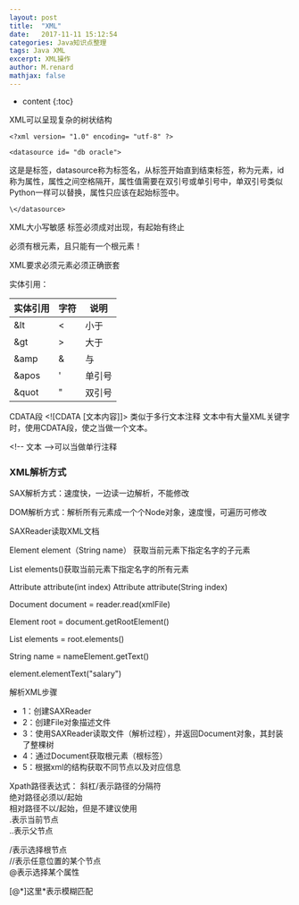 ```yaml
---
layout: post
title:  "XML"
date:   2017-11-11 15:12:54
categories: Java知识点整理
tags: Java XML
excerpt: XML操作
author: M.renard
mathjax: false
---
```


* content
{:toc}

XML可以呈现复杂的树状结构

```
<?xml version= "1.0" encoding= "utf-8" ?>

<datasource id= "db oracle">
```
这是是标签，datasource称为标签名，从标签开始直到结束标签，称为元素，id称为属性，属性之间空格隔开，属性值需要在双引号或单引号中，单双引号类似Python一样可以替换，属性只应该在起始标签中。

```
\</datasource>
```

XML大小写敏感
标签必须成对出现，有起始有终止

必须有根元素，且只能有一个根元素！

XML要求必须元素必须正确嵌套

实体引用：

实体引用| 字符|说明
-------|----|----
&lt |< |小于 
 &gt| > |大于
 &amp| & |与
 &apos| ' |单引号
 &quot|"|双引号 
 
 CDATA段
 <![CDATA [文本内容]]>
 类似于多行文本注释
 文本中有大量XML关键字时，使用CDATA段，使之当做一个文本。
 
\<!-- 文本 -->可以当做单行注释
 
### XML解析方式

SAX解析方式：速度快，一边读一边解析，不能修改

DOM解析方式：解析所有元素成一个个Node对象，速度慢，可遍历可修改

SAXReader读取XML文档

Element element（String name）
获取当前元素下指定名字的子元素

List elements()获取当前元素下指定名字的所有元素


Attribute attribute(int index)
Attribute attribute(String index)

Document document = reader.read(xmlFile)

Element root = document.getRootElement()

List<Element> elements = root.elements()

String name = nameElement.getText()

element.elementText("salary")

解析XML步骤

* 1：创建SAXReader
* 2：创建File对象描述文件
* 3：使用SAXReader读取文件（解析过程），并返回Document对象，其封装了整棵树
* 4：通过Document获取根元素（根标签）
* 5：根据xml的结构获取不同节点以及对应信息

Xpath路径表达式：
斜杠/表示路径的分隔符  
绝对路径必须以/起始  
相对路径不以/起始，但是不建议使用  
.表示当前节点  
..表示父节点  

/表示选择根节点  
//表示任意位置的某个节点  
@表示选择某个属性

[@\*]这里\*表示模糊匹配